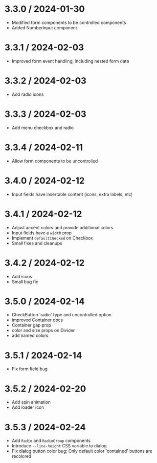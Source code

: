 # 3.3.0 / 2024-01-30

- Modified form components to be controlled components
- Added NumberInput component

# 3.3.1 / 2024-02-03

- Improved form event handling, including nested form data

# 3.3.2 / 2024-02-03

- Add radio icons

# 3.3.3 / 2024-02-03

- Add menu checkbox and radio

# 3.3.4 / 2024-02-11

- Allow form components to be uncontrolled

# 3.4.0 / 2024-02-12

- Input fields have insertable content (icons, extra labels, etc)

# 3.4.1 / 2024-02-12

- Adjust accent colors and provide additional colors
- Input fields have a `width` prop
- Implement `defaultChecked` on Checkbox
- Small fixes and cleanups

# 3.4.2 / 2024-02-12

- Add icons
- Small bug fix

# 3.5.0 / 2024-02-14

- CheckButton 'radio' type and uncontrolled option
- improved Container docs
- Container gap prop
- color and size props on Divider
- add named colors

# 3.5.1 / 2024-02-14

- Fix form field bug

# 3.5.2 / 2024-02-20

- Add spin animation
- Add loader icon

# 3.5.3 / 2024-02-24

- Add `Radio` and `RadioGroup` components
- Introduce `--line-height` CSS variable to dialog
- Fix dialog button color bug; Only default color 'contained' buttons are recolored
